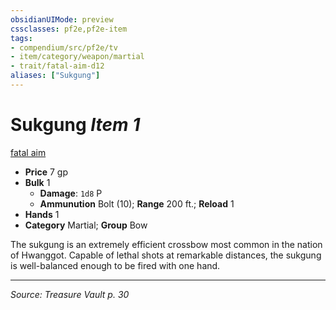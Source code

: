 ```yaml
---
obsidianUIMode: preview
cssclasses: pf2e,pf2e-item
tags:
- compendium/src/pf2e/tv
- item/category/weapon/martial
- trait/fatal-aim-d12
aliases: ["Sukgung"]
---
```

# Sukgung *Item 1*  
[fatal aim <d12>](rules/traits/fatal-aim-d12.md "Fatal Weapon Trait")  

- **Price** 7 gp
- **Bulk** 1
  - **Damage**: `1d8` P
  - **Ammunution** Bolt (10); **Range** 200 ft.; **Reload** 1
- **Hands** 1
- **Category** Martial; **Group** Bow 

The sukgung is an extremely efficient crossbow most common in the nation of Hwanggot. Capable of lethal shots at remarkable distances, the sukgung is well-balanced enough to be fired with one hand.


---
*Source: Treasure Vault p. 30*